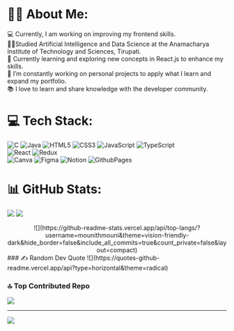 # 🙋‍♂️ About Me:
💻 Currently, I am working on improving my frontend skills.<br>👨‍🎓Studied Artificial Intelligence and Data Science at the Anamacharya Institute of Technology and Sciences, Tirupati.<br>🌱 Currently learning and exploring new concepts in React.js to enhance my skills.<br>🔭 I’m constantly working on personal projects to apply what I learn and expand my portfolio.<br>📚 I love to learn and share knowledge with the developer community.


# 💻 Tech Stack:
![C](https://img.shields.io/badge/c-%2300599C.svg?style=for-the-badge&logo=c&logoColor=white) ![Java](https://img.shields.io/badge/java-%23ED8B00.svg?style=for-the-badge&logo=openjdk&logoColor=white)  ![HTML5](https://img.shields.io/badge/html5-%23E34F26.svg?style=for-the-badge&logo=html5&logoColor=white) ![CSS3](https://img.shields.io/badge/css3-%231572B6.svg?style=for-the-badge&logo=css3&logoColor=white)  ![JavaScript](https://img.shields.io/badge/javascript-%23323330.svg?style=for-the-badge&logo=javascript&logoColor=%23F7DF1E) ![TypeScript](https://img.shields.io/badge/typescript-%23007ACC.svg?style=for-the-badge&logo=typescript&logoColor=white)<br/> 
![React](https://img.shields.io/badge/react-%2320232a.svg?style=for-the-badge&logo=react&logoColor=%2361DAFB) ![Redux](https://img.shields.io/badge/redux-%23593d88.svg?style=for-the-badge&logo=redux&logoColor=white) <br/>
![Canva](https://img.shields.io/badge/Canva-%2300C4CC.svg?style=for-the-badge&logo=Canva&logoColor=white) ![Figma](https://img.shields.io/badge/figma-%23F24E1E.svg?style=for-the-badge&logo=figma&logoColor=white) ![Notion](https://img.shields.io/badge/Notion-%23000000.svg?style=for-the-badge&logo=notion&logoColor=white) ![GithubPages](https://img.shields.io/badge/github%20pages-121013?style=for-the-badge&logo=github&logoColor=white)
# 📊 GitHub Stats:
![](https://github-readme-stats.vercel.app/api?username=mounithmouni&theme=vision-friendly-dark&hide_border=false&include_all_commits=true&count_private=false)
![](https://github-readme-streak-stats.herokuapp.com/?user=mounithmouni&theme=vision-friendly-dark&hide_border=false)<br/>
<center>![](https://github-readme-stats.vercel.app/api/top-langs/?username=mounithmouni&theme=vision-friendly-dark&hide_border=false&include_all_commits=true&count_private=false&layout=compact)</center>
<!--## 🏆 GitHub Trophies
![](https://github-profile-trophy.vercel.app/?username=mounithmouni&theme=nord&no-frame=false&no-bg=true&margin-w=4)
-->
### ✍️ Random Dev Quote
![](https://quotes-github-readme.vercel.app/api?type=horizontal&theme=radical)

### 🔝 Top Contributed Repo
![](https://github-contributor-stats.vercel.app/api?username=mounithmouni&limit=5&theme=nord&combine_all_yearly_contributions=true)

---
[![](https://visitcount.itsvg.in/api?id=mounithmouni&icon=3&color=1)](https://visitcount.itsvg.in)

